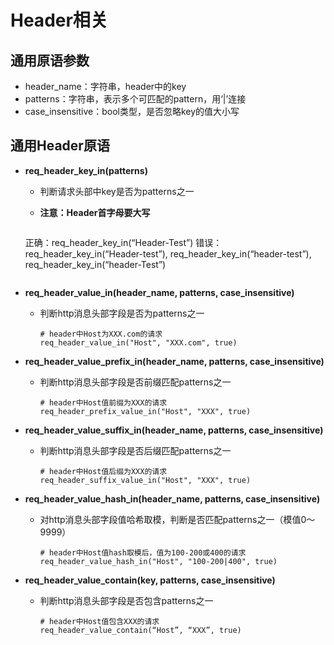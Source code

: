 # Header相关

## 通用原语参数

- header_name：字符串，header中的key
- patterns：字符串，表示多个可匹配的pattern，用‘|’连接
- case_insensitive：bool类型，是否忽略key的值大小写

## 通用Header原语

- **req_header_key_in(patterns)**

  - 判断请求头部中key是否为patterns之一

  - **注意：Header首字母要大写**

    ```
  正确：req_header_key_in(“Header-Test”)
    错误：req_header_key_in(“Header-test”), req_header_key_in(“header-test”), req_header_key_in(“header-Test”)
    ```
  
- **req_header_value_in(header_name, patterns, case_insensitive)**
  
  - 判断http消息头部字段是否为patterns之一
  
    ```
    # header中Host为XXX.com的请求
    req_header_value_in("Host", "XXX.com", true)
    ```
- **req_header_value_prefix_in(header_name, patterns, case_insensitive)**
  - 判断http消息头部字段是否前缀匹配patterns之一
  
    ```
    # header中Host值前缀为XXX的请求
    req_header_prefix_value_in("Host", "XXX", true)
    ```
- **req_header_value_suffix_in(header_name, patterns, case_insensitive)**
  - 判断http消息头部字段是否后缀匹配patterns之一
  
    ```
    # header中Host值后缀为XXX的请求
    req_header_suffix_value_in("Host", "XXX", true)
    ```
- **req_header_value_hash_in(header_name, patterns, case_insensitive)**
  - 对http消息头部字段值哈希取模，判断是否匹配patterns之一（模值0～9999）
  
    ```
    # header中Host值hash取模后，值为100-200或400的请求
    req_header_value_hash_in("Host", "100-200|400", true)
    ```
- **req_header_value_contain(key, patterns, case_insensitive)**
  - 判断http消息头部字段是否包含patterns之一

    ```
    # header中Host值包含XXX的请求
    req_header_value_contain(“Host”, “XXX”, true)
    ```
